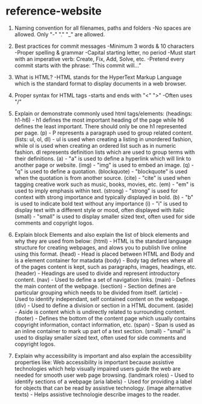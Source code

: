 # reference-website


1. Naming convention for all filenames, paths and folders
-No spaces are allowed. Only "-" "." "_" are allowed.

2. Best practices for commit messages
-Minimum 3 words & 10 characters
-Proper spelling & grammar
-Capital starting letter, no period
-Must start with an imperative verb: Create, Fix, Add, Solve, etc.
-Pretend every commit starts with the phrase: “This commit will…”

3. What is HTML?
-HTML stands for the HyperText Markup Language which is the standard format to display documents in a web browser.

4. Proper syntax for HTML tags
-starts and ends with "<" ">"
-Often uses "/" 

5. Explain or demonstrate commonly used html tags/elements:
(headings: h1-h6) - h1 defines the most important heading of the page while h6 defines the least important. There should only be one h1 represented per page. 
(p) - P represents a paragraph used to group related content.
(lists: ul, ol, dl) - ul is used when creating a listing in unordered fashion, while ol is used when creating an ordered list such as in numeric fashion. dl represents definition lists which are used to group terms with their definitions. 
(a) - "a" is used to define a hyperlink which will link to another page or website.
(img) - "img" is used to embed an image.
(q) - "q" is used to define a quotation.
(blockquote) - "blockquote" is used when the quotation is from another source.
(cite) - "cite" is used when tagging creative work such as music, books, movies, etc.
(em) - "em" is used to imply emphasis within text. 
(strong) - "strong" is used for context with strong importance and typically displayed in bold.
(b) - "b" is used to indicate bold text without any importance 
(i) - "i" is used to display text with a different style or mood, often displayed with italic 
(small) - "small" is used to display smaller sized text, often used for side comments and copyright logos.

6. Explain block Elements and also explain the list of block elements and why they are used from below: 
(html) - HTML is the standard language structure for creating webpages, and alows you to publish live online using this format.
(head) - Head is placed between HTML and Body and is a element container for matadata
(body) - Body tag defines where all of the pages content is kept, such as paragraphs, images, headings, etc. 
(header) - Headings are used to divide and represent introductory content.
(nav) - Used to define a set of navigation links.
(main) - Defines the main content of the webpage. 
(section) - Section defines are particular grouping which needs to be divided from itself. 
(article) - Used to identify independant, self contained content on the webpage.
(div) - Used to define a division or section in a HTML document.
(aside) - Aside is content which is undirectly related to surrounding content.
(footer) - Defines the bottom of the content page which usually contains copyright information, contact information, etc.
(span) - Span is used as an inline container to mark up part of a text section.
(small) - "small" is used to display smaller sized text, often used for side comments and copyright logos.

7. Explain why accessibility is important and also explain the accessibility properties like:
Web accessibility is important because assistive technologies which help visually impaired users guide the web are needed for smooth user web page browsing. 
(landmark roles) - Used to identify sections of a webpage
(aria labels) - Used for providing a label for objects that can be read by assistive technology.
(image alternative texts) - Helps assistive technologie describe images to the reader.
